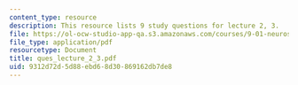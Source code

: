 ```yaml
---
content_type: resource
description: This resource lists 9 study questions for lecture 2, 3.
file: https://ol-ocw-studio-app-qa.s3.amazonaws.com/courses/9-01-neuroscience-and-behavior-fall-2003/9312d72d5d88ebd68d30869162db7de8_ques_lecture_2_3.pdf
file_type: application/pdf
resourcetype: Document
title: ques_lecture_2_3.pdf
uid: 9312d72d-5d88-ebd6-8d30-869162db7de8
---
```

